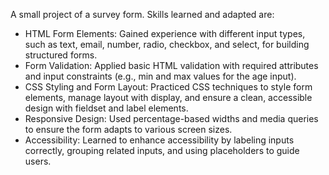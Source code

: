 A small project of a survey form. Skills learned and adapted are:
- HTML Form Elements: Gained experience with different input types, such as text, email, number, radio, checkbox, and select, for building structured forms.
- Form Validation: Applied basic HTML validation with required attributes and input constraints (e.g., min and max values for the age input).
- CSS Styling and Form Layout: Practiced CSS techniques to style form elements, manage layout with display, and ensure a clean, accessible design with fieldset and label elements.
- Responsive Design: Used percentage-based widths and media queries to ensure the form adapts to various screen sizes.
- Accessibility: Learned to enhance accessibility by labeling inputs correctly, grouping related inputs, and using placeholders to guide users.

